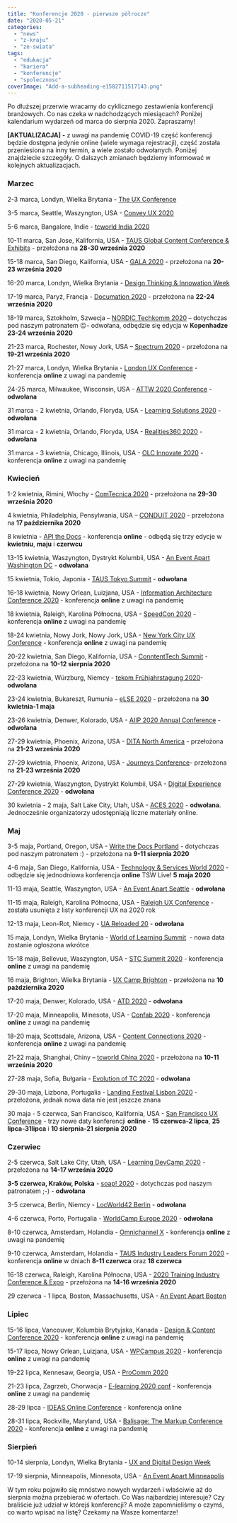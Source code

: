 ```yaml
---
title: "Konferencje 2020 - pierwsze półrocze"
date: "2020-05-21"
categories: 
  - "news"
  - "z-kraju"
  - "ze-swiata"
tags: 
  - "edukacja"
  - "kariera"
  - "konferencje"
  - "spolecznosc"
coverImage: "Add-a-subheading-e1582711517143.png"
---
```


Po dłuższej przerwie wracamy do cyklicznego zestawienia konferencji branżowych. Co nas czeka w nadchodzących miesiącach? Poniżej kalendarium wydarzeń od marca do sierpnia 2020. Zapraszamy!

**\[AKTUALIZACJA\] -** z uwagi na pandemię COVID-19 część konferencji będzie dostępna jedynie online (wiele wymaga rejestracji), część została przeniesiona na inny termin, a wiele zostało odwołanych. Poniżej znajdziecie szczegóły. O dalszych zmianach będziemy informować w kolejnych aktualizacjach.

### Marzec

2-3 marca, Londyn, Wielka Brytania - [The UX Conference](https://theuxconf.com/)

3-5 marca, Seattle, Waszyngton, USA - [Convey UX 2020](https://conveyux.com/)

5-6 marca, Bangalore, Indie - [tcworld India 2020](https://tcworld-india.com/)

10-11 marca, San Jose, Kalifornia, USA - [TAUS Global Content Conference & Exhibits](https://www.taus.net/events/conferences/120-taus-global-content-conference-exhibits-2020) \- przełożona na **28-30 września 2020**

15-18 marca, San Diego, Kalifornia, USA - [GALA 2020](https://www.gala-global.org/conference/gala-2020-san-diego) - przełożona na **20-23 września 2020**

16-20 marca, Londyn, Wielka Brytania - [Design Thinking & Innowation Week](https://futurelondonacademy.co.uk/en/course/design-thinking-and-innovation)

17-19 marca, Paryż, Francja - [Documation 2020](http://www.documation.fr/) - przełożona na **22-24 września 2020**

18-19 marca, Sztokholm, Szwecja – [NORDIC Techkomm 2020](https://nordic-techkomm.com/) – dotychczas pod naszym patronatem 😉- odwołana, odbędzie się edycja w **Kopenhadze 23-24 września 2020**

21-23 marca, Rochester, Nowy Jork, USA – [Spectrum 2020](https://stc-rochester.org/spectrum-conference/) \- przełożona na **19-21 września 2020**

21-27 marca, Londyn, Wielka Brytania - [London UX Conference](https://www.nngroup.com/training/london/) - konferencja **online** z uwagi na pandemię

24-25 marca, Milwaukee, Wisconsin, USA - [ATTW 2020 Conference](https://attw.org/) - **odwołana**

31 marca - 2 kwietnia, Orlando, Floryda, USA - [Learning Solutions 2020](https://www.learningsolutionscon.com/) \- **odwołana**

31 marca - 2 kwietnia, Orlando, Floryda, USA - [Realities360 2020](https://www.realities360.com/) \- **odwołana**

31 marca - 3 kwietnia, Chicago, Illinois, USA - [OLC Innovate 2020](https://onlinelearningconsortium.org/attend-2020/innovate/) \- konferencja **online** z uwagi na pandemię

### Kwiecień

1-2 kwietnia, Rimini, Włochy - [ComTecnica 2020](https://www.comtecnica.eu/en/) \- przełożona na **29-30 września 2020**

4 kwietnia, Philadelphia, Pensylwania, USA – [CONDUIT 2020](https://www.stcpmc.org/conferences/conduit-2020/) \- przełożona na **17 października 2020**

8 kwietnia - [API the Docs](https://apithedocs.org/virtual) - konferencja **online** \- odbędą się trzy edycje w **kwietniu**, **maju** i **czerwcu**

13-15 kwietnia, Waszyngton, Dystrykt Kolumbii, USA - [An Event Apart Washington DC](https://aneventapart.com/event/washington-dc-2020) \- **odwołana**

15 kwietnia, Tokio, Japonia - [TAUS Tokyo Summit](https://www.taus.net/events/summits/125-taus-tokyo-summit) \- **odwołana**

16-18 kwietnia, Nowy Orlean, Luizjana, USA - [Information Architecture Conference 2020](http://www.theiaconference.com/) \- konferencja **online** z uwagi na pandemię

18 kwietnia, Raleigh, Karolina Północna, USA - [SpeedCon 2020](https://speedcon.net/speedcon/venue/) \- konferencja **online** z uwagi na pandemię

18-24 kwietnia, Nowy Jork, Nowy Jork, USA - [New York City UX Conference](https://www.nngroup.com/training/new-york-city/) \- konferencja **online** z uwagi na pandemię

20-22 kwietnia, San Diego, Kalifornia, USA - [ConntentTech Summit](https://www.contenttechsummit.com/) \- przełożona na **10-12 sierpnia 2020**

22-23 kwietnia, Würzburg, Niemcy - [tekom Frühjahrstagung 2020](https://fruehjahrstagung.tekom.de/)\- **odwołana**

23-24 kwietnia, Bukareszt, Rumunia – [eLSE 2020](https://www.elseconference.eu/site/index) - przełożona na **30 kwietnia-1 maja**

23-26 kwietnia, Denwer, Kolorado, USA - [AIIP 2020 Annual Conference](https://www.aiip.org/conference) \- **odwołana**

27-29 kwietnia, Phoenix, Arizona, USA - [DITA North America](https://cm-strategies.com/) \- przełożona na **21-23 września 2020**

27-29 kwietnia, Phoenix, Arizona, USA - [Journeys Conference](https://journeys.infomanagementcenter.com/)\- przełożona na **21-23 września 2020**

27-29 kwietnia, Waszyngton, Dystrykt Kolumbii, USA - [Digital Experience Conference 2020](http://digitalexperienceconference.com/2020/Default.aspx) \- **odwołana**

30 kwietnia - 2 maja, Salt Lake City, Utah, USA - [ACES 2020](https://aceseditors.org/conference) \- **odwołana**. Jednocześnie organizatorzy udostępniają liczne materiały online.

### Maj

3-5 maja, Portland, Oregon, USA - [Write the Docs Portland](http://www.writethedocs.org/conf/portland/2020/) - dotychczas pod naszym patronatem :) - przełożona na **9-11 sierpnia 2020**

4-6 maja, San Diego, Kalifornia, USA - [Technology & Services World 2020](https://www.tsia.com/conference) \- odbędzie się jednodniowa konferencja **online** TSW Live! **5 maja 2020**

11-13 maja, Seattle, Waszyngton, USA - [An Event Apart Seattle](https://aneventapart.com/event/seattle-2020) \- **odwołana**

11-15 maja, Raleigh, Karolina Północna, USA - [Raleigh UX Conference](https://www.nngroup.com/training/raleigh/) \- została usunięta z listy konferencji UX na 2020 rok

12-13 maja, Leon-Rot, Niemcy - [UA Reloaded 20](https://ua-reloaded.de/) \- **odwołana**

15 maja, Londyn, Wielka Brytania - [World of Learning Summit](https://www.learnevents.com/)  - nowa data zostanie ogłoszona wkrótce

15-18 maja, Bellevue, Waszyngton, USA - [STC Summit 2020](https://summit.stc.org/) \- konferencja **online** z uwagi na pandemię

16 maja, Brighton, Wielka Brytania - [UX Camp Brighton](https://www.uxcampbrighton.org/) \- przełożona na **10 pażdziernika 2020**

17-20 maja, Denwer, Kolorado, USA - [ATD 2020](https://atdconference.td.org/) - **odwołana**

17-20 maja, Minneapolis, Minesota, USA - [Confab 2020](https://www.confabevents.com/) \- konferencja **online** z uwagi na pandemię

18-20 maja, Scottsdale, Arizona, USA - [Content Connections 2020](https://www.acrolinx.com/cc/) \- konferencja **online** z uwagi na pandemię

21-22 maja, Shanghai, Chiny – [tcworld China 2020](https://www.tcworld-china.cn/en/) - przełożona na **10-11 września 2020**

27-28 maja, Sofia, Bułgaria - [Evolution of TC 2020](https://evolution-of-tc.com/) \- **odwołana**

29-30 maja, Lizbona, Portugalia - [Landing Festival Lisbon 2020](https://landingfestival.com/) \- przełożona, jednak nowa data nie jest jeszcze znana

30 maja - 5 czerwca, San Francisco, Kalifornia, USA - [San Francisco UX Conference](https://www.nngroup.com/training/san-francisco/) \- trzy nowe daty konferencji **online** - **15 czerwca-2 lipca**, **25 lipca-31lipca** i **10 sierpnia-21 sierpnia 2020**

### Czerwiec

2-5 czerwca, Salt Lake City, Utah, USA - [Learning DevCamp 2020](http://learningdevcamp.com/) \- przełożona na **14-17 września 2020**

**3-5 czerwca, Kraków, Polska** - [soap! 2020](http://soapconf.com/) - dotychczas pod naszym patronatem ;-) - **odwołana**

3-5 czerwca, Berlin, Niemcy - [LocWorld42 Berlin](https://locworld.com/) - **odwołana**

4-6 czerwca, Porto, Portugalia - [WorldCamp Europe 2020](https://2020.europe.wordcamp.org/) \- **odwołana**

8-10 czerwca, Amsterdam, Holandia - [Omnichannel X](https://omnichannelx.digital/) \- konferencja **online** z uwagi na pandemię

9-10 czerwca, Amsterdam, Holandia - [TAUS Industry Leaders Forum 2020](https://www.taus.net/events/conferences/123-taus-industry-leaders-forum-2020) - konferencja **online** w dniach **8-11 czerwca** oraz **18 czerwca**

16-18 czerwca, Raleigh, Karolina Północna, USA - [2020 Training Industry Conference & Expo](https://tice.trainingindustry.com/event/32f2fec7-63d7-4be7-b54b-fd882c18e128/summary) \- przełożona na **14-16 września 2020**

29 czerwca - 1 lipca, Boston, Massachusetts, USA - [An Event Apart Boston](https://aneventapart.com/event/boston-2020)

### Lipiec

15-16 lipca, Vancouver, Kolumbia Brytyjska, Kanada - [Design & Content Conference 2020](https://content.design/) - konferencja **online** z uwagi na pandemię

15-17 lipca, Nowy Orlean, Luizjana, USA - [WPCampus 2020](https://2020.wpcampus.org/) \- konferencja **online** z uwagi na pandemię

19-22 lipca, Kennesaw, Georgia, USA - [ProComm 2020](https://procomm.ieee.org/procomm2020/)

21-23 lipca, Zagrzeb, Chorwacja - [E-learning 2020 conf](https://www.elearning-conf.org/) \- konferencja **online** z uwagi na pandemię

28-29 lipca - [IDEAS Online Conference](https://ideas.infomanagementcenter.com/) - konferencja online

28-31 lipca, Rockville, Maryland, USA - [Balisage: The Markup Conference 2020](http://www.balisage.net/) - konferencja **online** z uwagi na pandemię

### Sierpień

10-14 sierpnia, Londyn, Wielka Brytania - [UX and Digital Design Week](https://futurelondonacademy.co.uk/en/course/ux-and-digital-design)

17-19 sierpnia, Minneapolis, Minnesota, USA - [An Event Apart Minneapolis](https://aneventapart.com/event/minneapolis-2020)

W tym roku pojawiło się mnóstwo nowych wydarzeń i właściwie aż do sierpnia można przebierać w ofertach. Co Was najbardziej interesuje? Czy braliście już udział w którejś konferencji? A może zapomnieliśmy o czymś, co warto wpisać na listę? Czekamy na Wasze komentarze!
